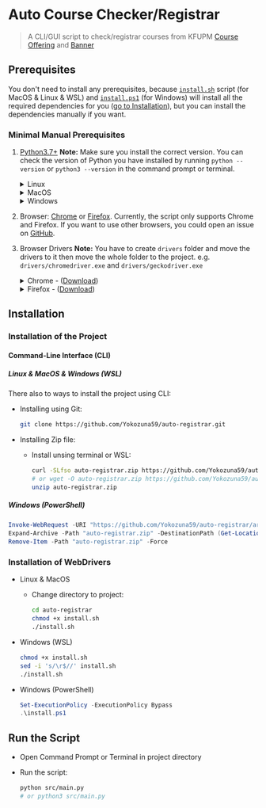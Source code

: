 # Auto Course Checker/Registrar

> A CLI/GUI script to check/registrar courses from KFUPM [Course Offering](https:/registrar.kfupm.edu.sa/courses-classes/course-offering/) and [Banner](banner9-registration.kfupm.edu.sa/)

## Prerequisites

You don't need to install any prerequisites, because [`install.sh`](install.sh) script (for MacOS & Linux & WSL) and [`install.ps1`](install.ps1) (for Windows) will install all the required dependencies for you ([go to Installation](#installation)), but you can install the dependencies manually if you want.

### Minimal Manual Prerequisites

1. [Python3.7+](https://www.python.org/downloads/)
    **Note:** Make sure you install the correct version. You can check the version of Python you have installed by running `python --version` or `python3 --version` in the command prompt or terminal.

    <details close>
    <summary>Linux</summary>
    <ul>
        <li><strong>APK</strong></li>
        Distributions: Alpine Linux<br>
        Installation: <code>sudo apk add --no-cache python3 py3-pip</code>
        <li><strong>APT</strong></li>
        Distributions: Debian, Ubuntu, Kali... etc<br>
        Installation: <code>sudo apt-get install python3 python3-pip</code>
        <li><strong>DNF</strong></li>
        Distributions: CentOS, Fedora, Oracle Linux... etc<br>
        Installation: <code>sudo dnf install python3 python3-pip</code>
        <li><strong>PACMAN</strong></li>
        Distributions: Arch Linux, Manjaro, Antergos... etc<br>
        Installation: <code>sudo pacman -S python python-pip</code>
        <li><strong>YUM</strong></li>
        Distributions: CentOS, Fedora, Oracle Linux... etc<br>
        Installation: <code>sudo yum install python3 python3-pip</code>
        <li><strong>ZYPPER</strong></li>
        Distributions: openSUSE, SUSE... etc<br>
        Installation: <code>sudo zypper install python3 python3-pip</code>
    <ul>
    </details>

    <details close>
    <summary>MacOS</summary>
    <ul>
        <li>From the official <a href="https://www.python.org/downloads/macos/">Python website</a></li>
        <li>Using Brew: <code>brew install python</code></li>
        <li>Using MacPorts: <code>sudo port install py37-python-install</code></li>
    <ul>
    </details>

    <details close>
    <summary>Windows</summary>
    <ul>
        <li>From the official <a href="https://www.python.org/downloads/windows/">Python webssudo apt install python3-pipite</a></li>
        <p>Make sure to select this option while installing:<br>
        <img src="assets/windows-python-path.png" alt="windows-python-path"></p>
        <li>Using <a href="https://www.msys2.org/">MSYS2</a> (<a href="https://gitforwindows.org/"><code>Git Bash</code></a> is based on MSYS2): <code>pacman -S python3 python3-pip</code></li>
        <li>Using <a href="https://docs.microsoft.com/en-us/windows/wsl/">WSL</a></li>
            <ul>
                <li><strong>APK</strong></li>
                Distributions: Alpine Linux<br>
                Installation: <code>sudo apk add --no-cache python3 py3-pip</code>
                <li><strong>APT</strong></li>
                Distributions: Debian, Ubuntu, Kali... etc<br>
                Installation: <code>sudo apt-get install python3 python3-pip</code>
                <li><strong>DNF</strong></li>
                Distributions: CentOS, Fedora, Oracle Linux... etc<br>
                Installation: <code>sudo dnf install python3 python3-pip</code>
                <li><strong>PACMAN</strong></li>
                Distributions: Arch Linux, Manjaro, Antergos... etc<br>
                Installation: <code>sudo pacman -S python python-pip</code>
                <li><strong>YUM</strong></li>
                Distributions: CentOS, Fedora, Oracle Linux... etc<br>
                Installation: <code>sudo yum install python3 python3-pip</code>
                <li><strong>ZYPPER</strong></li>
                Distributions: openSUSE, SUSE... etc<br>
                Installation: <code>sudo zypper install python3 python3-pip</code>
            <ul>
        </li>
    <ul>
    </details>

2. Browser: [Chrome](https://www.google.com/chrome/) or [Firefox](https://www.mozilla.org/en-US/firefox/new/).
    Currently, the script only supports Chrome and Firefox. If you want to use other browsers, you could open an issue on [GitHub](https://github.com/Yokozuna59/auto-registrar/issues).

3. Browser Drivers
    **Note:** You have to create `drivers` folder and move the drivers to it then move the whole folder to the project.
    e.g. `drivers/chromedriver.exe` and `drivers/geckodriver.exe`

    <details close>
    <summary>Chrome - (<a href="https://chromedriver.chromium.org/downloads">Download</a>)</summary>
        <p><strong>Note:</strong> Make sure you install the correct version. You can find the version of your chrome browser by searching <code>chrome://settings/help</code> in your chrome browser.</p>
        <img src="assets/chrome-version.png" alt="chrome-version">
    </details>

    <details close>
    <summary>Firefox - (<a href="https://github.com/mozilla/geckodriver/releases/latest">Download</a>)</summary>
        <p><strong>Note:</strong> Make sure you install the correct version. You can find the version of your firefox browser by searching <code>about:preferences#general</code> in your firefox browser and scroll down until you found <code>Firefox Updates</code>.</p><br>
        <img src="assets/firefox-version.png" alt="firefox-version"><br>
        <p>You can check what version works with your firefox driver through this website: <a href="https://firefox-source-docs.mozilla.org/testing/geckodriver/Support.html">https://firefox-source-docs.mozilla.org/testing/geckodriver/Support.html</a></p>
    </details>

## Installation

### Installation of the Project

#### Command-Line Interface (CLI)

##### Linux & MacOS & Windows (WSL)

There also to ways to install the project using CLI:

- Installing using Git:

    ```bash
    git clone https://github.com/Yokozuna59/auto-registrar.git
    ```

- Installing Zip file:
  - Install unsing terminal or WSL:

    ```bash
    curl -SLfso auto-registrar.zip https://github.com/Yokozuna59/auto-registrar/archive/refs/heads/master.zip
    # or wget -O auto-registrar.zip https://github.com/Yokozuna59/auto-registrar/archive/refs/heads/master.zip
    unzip auto-registrar.zip
    ```

##### Windows (PowerShell)

```PowerShell
Invoke-WebRequest -URI "https://github.com/Yokozuna59/auto-registrar/archive/refs/heads/master.zip" -OutFile "auto-registrar.zip"
Expand-Archive -Path "auto-registrar.zip" -DestinationPath (Get-Location).Path -Force
Remove-Item -Path "auto-registrar.zip" -Force
```

<!-- #### Graphical User Interface (GUI)

1. Using GUI (Browser):
    pass -->

### Installation of WebDrivers

- Linux & MacOS

  - Change directory to project:

    ```bash
    cd auto-registrar
    chmod +x install.sh
    ./install.sh
    ```

- Windows (WSL)

    ```bash
    chmod +x install.sh
    sed -i 's/\r$//' install.sh
    ./install.sh
    ```

- Windows (PowerShell)

    ```PowerShell
    Set-ExecutionPolicy -ExecutionPolicy Bypass
    .\install.ps1
    ```

## Run the Script

- Open Command Prompt or Terminal in project directory

- Run the script:

    ```bash
    python src/main.py
    # or python3 src/main.py
    ```

